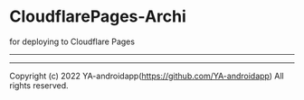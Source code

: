 # CloudflarePages-Archi

for deploying to Cloudflare Pages

---

---

Copyright (c) 2022 YA-androidapp(https://github.com/YA-androidapp) All rights reserved.
